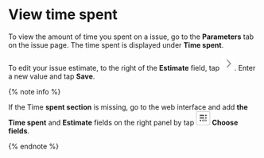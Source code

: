 # View time spent

To view the amount of time you spent on a issue, go to the **Parameters** tab on the issue page. The time spent is displayed under **Time spent**.

To edit your issue estimate, to the right of the **Estimate** field, tap ![](../../_assets/tracker/mobile-edit-param.png). Enter a new value and tap **Save**.

{% note info %}

If the Time **spent section** is missing, go to the web interface and add **the Time spent** and **Estimate** fields on the right panel by tap ![](../../_assets/tracker/task-params-btn.png) **Choose fields**.

{% endnote %}
